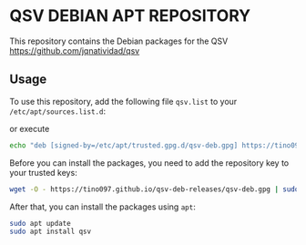 # QSV DEBIAN APT REPOSITORY

This repository contains the Debian packages for the QSV <https://github.com/jqnatividad/qsv>

## Usage

To use this repository, add the following file `qsv.list` to your `/etc/apt/sources.list.d`:

or execute

``` bash
echo "deb [signed-by=/etc/apt/trusted.gpg.d/qsv-deb.gpg] https://tino097.github.io/qsv-deb-releases ./" > /etc/apt/sources.list.d/qsv.list
```

Before you can install the packages, you need to add the repository key to your trusted keys:

``` bash
wget -O - https://tino097.github.io/qsv-deb-releases/qsv-deb.gpg | sudo apt-key add -
```

After that, you can install the packages using `apt`:

``` bash
sudo apt update
sudo apt install qsv
```


